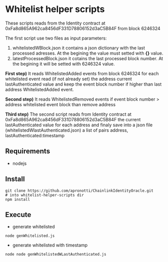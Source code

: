 
# Whitelist helper scripts
These scripts reads from the Identity contract at 0xFa8d865A962ca8456dF331D78806152d3aC5B84F from block 6246324

The first script use two files as input parameters:
 1)  whitelistedWBlock.json it contains a json dictionary with the last processed adresses. At the begining the value must setted with **{}** value.
 2)  latestProcessedBlock.json it cotains the last processed block number. At the begining it will be setted with 6246324 value.
   
**First step)** It reads WhitelistedAdded events from block 6246324 for each whitelisted event read (if not already set) the address current lastAuthenticated value and keep the event block number if higher than last address WhitelistedAdded event.

**Second step)** It reads WhitelistedRemoved events if event block number > address whitelisted event block than remove address

**Third step)** The second script reads from Identity contract at 0xFa8d865A962ca8456dF331D78806152d3aC5B84F the current lastAuthenticated value for each address and finaly save into a json file (whitelistedWlastAuthenticated.json) a list of pairs address, lastAuthenticated:timestamp


## Requirements 

 * nodejs 

## Install
```
git clone https://github.com/apronotti/ChainlinkIdentityOracle.git
# into whitelist-helper-scripts dir
npm install
```
## Execute

 * generate whitelisted
```
node genWhitelisted.js
```
 * generate whitelisted with timestamp
```
node node genWhitelistedWLastAuthenticated.js
```
